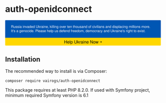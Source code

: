 # auth-openidconnect

[![Stand With Ukraine](https://raw.githubusercontent.com/vshymanskyy/StandWithUkraine/main/banner2-direct.svg)](https://vshymanskyy.github.io/StandWithUkraine)

Installation
------------

The recommended way to install is via Composer:

```
composer require vairogs/auth-openidconnect
```

This package requires at least PHP 8.2.0. If used with Symfony project, minimum required Symfony version is 6.1
